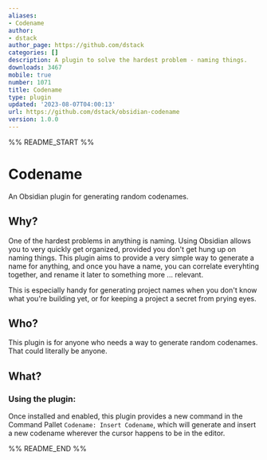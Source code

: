 ```yaml
---
aliases:
- Codename
author:
- dstack
author_page: https://github.com/dstack
categories: []
description: A plugin to solve the hardest problem - naming things.
downloads: 3467
mobile: true
number: 1071
title: Codename
type: plugin
updated: '2023-08-07T04:00:13'
url: https://github.com/dstack/obsidian-codename
version: 1.0.0
---
```


%% README_START %%

# Codename
An Obsidian plugin for generating random codenames.

## Why?
One of the hardest problems in anything is naming.  Using Obsidian allows you to very quickly get organized, provided you don't get hung up on naming things.  This plugin aims to provide a very simple way to generate a name for anything, and once you have a name, you can correlate everyhting together, and rename it later to something more ... relevant.

This is especially handy for generating project names when you don't know what you're building yet, or for keeping a project a secret from prying eyes.

## Who?
This plugin is for anyone who needs a way to generate random codenames.  That could literally be anyone.


## What?
### Using the plugin:
Once installed and enabled, this plugin provides a new command in the Command Pallet `Codename: Insert Codename`, which will generate and insert a new codename wherever the cursor happens to be in the editor.


%% README_END %%
